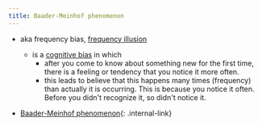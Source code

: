 ```yaml
---
title: Baader-Meinhof phenomenon
---
```


- aka frequency bias, [frequency illusion]()
    - is a [cognitive bias]() in which 
        - after you come to know about something new for the first time, there is a feeling or tendency that you notice it more often.
        - this leads to believe that this happens many times (frequency) than actually it is occurring. This is because you notice it often. Before you didn't recognize it, so didn't notice it. 

- [Baader-Meinhof phenomenon](/baader-meinhof-phenomenon-d19838){: .internal-link}



